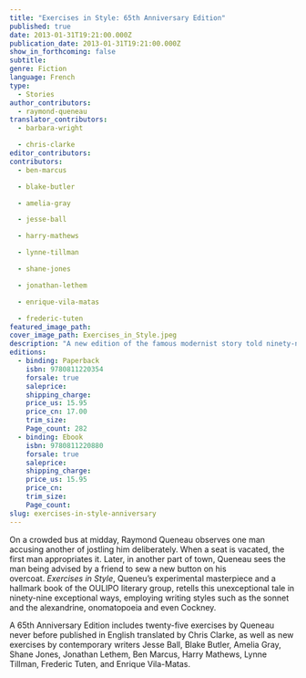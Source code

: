 ```yaml
---
title: "Exercises in Style: 65th Anniversary Edition"
published: true
date: 2013-01-31T19:21:00.000Z
publication_date: 2013-01-31T19:21:00.000Z
show_in_forthcoming: false
subtitle:
genre: Fiction
language: French
type:
  - Stories
author_contributors:
  - raymond-queneau
translator_contributors:
  - barbara-wright

  - chris-clarke
editor_contributors:
contributors:
  - ben-marcus

  - blake-butler

  - amelia-gray

  - jesse-ball

  - harry-mathews

  - lynne-tillman

  - shane-jones

  - jonathan-lethem

  - enrique-vila-matas

  - frederic-tuten
featured_image_path:
cover_image_path: Exercises_in_Style.jpeg
description: "A new edition of the famous modernist story told ninety-nine different ways — with newly translated exercises by Queneau and contributions by some of today's most acclaimed stylists. "
editions:
  - binding: Paperback
    isbn: 9780811220354
    forsale: true
    saleprice:
    shipping_charge:
    price_us: 15.95
    price_cn: 17.00
    trim_size:
    Page_count: 282
  - binding: Ebook
    isbn: 9780811220880
    forsale: true
    saleprice:
    shipping_charge:
    price_us: 15.95
    price_cn:
    trim_size:
    Page_count:
slug: exercises-in-style-anniversary
---
```


On a crowded bus at midday, Raymond Queneau observes one man accusing another of jostling him deliberately. When a seat is vacated, the first man appropriates it. Later, in another part of town, Queneau sees the man being advised by a friend to sew a new button on his overcoat. _Exercises in Style_, Queneu’s experimental masterpiece and a hallmark book of the OULIPO literary group, retells this unexceptional tale in ninety-nine exceptional ways, employing writing styles such as the sonnet and the alexandrine, onomatopoeia and even Cockney.

A 65th Anniversary Edition includes twenty-five exercises by Queneau never before published in English translated by Chris Clarke, as well as new exercises by contemporary writers Jesse Ball, Blake Butler, Amelia Gray, Shane Jones, Jonathan Lethem, Ben Marcus, Harry Mathews, Lynne Tillman, Frederic Tuten, and Enrique Vila-Matas.

